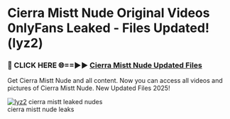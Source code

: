 # Cierra Mistt Nude Original Videos 0nlyFans Leaked - Files Updated! (lyz2)

<h3>🔴 CLICK HERE 🌐==►► <a href="https://tinyurl.com/yc6ubb5a" rel="nofollow">Cierra Mistt Nude Updated Files</a></h3>

Get Cierra Mistt Nude and all content. Now you can access all videos and pictures of Cierra Mistt Nude. New Updated Files 2025!

[![lyz2](https://i.imgur.com/7eu0CRL.gif)](https://tinyurl.com/yc6ubb5a)
cierra mistt leaked nudes<br>
cierra mistt nude leaks